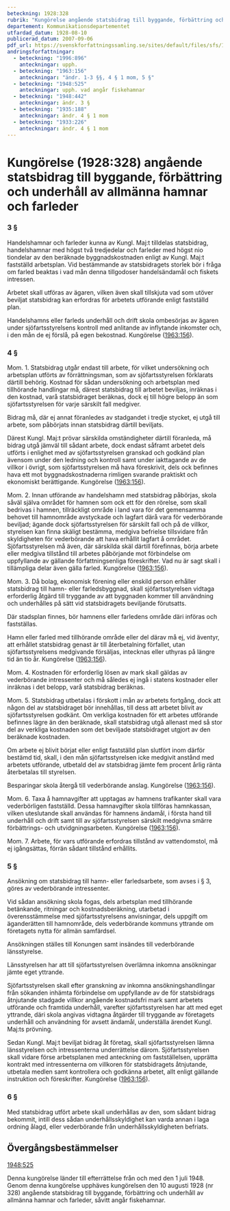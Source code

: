```yaml
---
beteckning: 1928:328
rubrik: "Kungörelse angående statsbidrag till byggande, förbättring och underhåll av allmänna hamnar och farleder"
departement: Kommunikationsdepartementet
utfardad_datum: 1928-08-10
publicerad_datum: 2007-09-06
pdf_url: https://svenskforfattningssamling.se/sites/default/files/sfs/1928-08/SFS1928-328.pdf
andringsforfattningar:
  - beteckning: "1996:896"
    anteckningar: upph.
  - beteckning: "1963:156"
    anteckningar: "ändr. 1-3 §§, 4 § 1 mom, 5 §"
  - beteckning: "1948:525"
    anteckningar: upph. vad angår fiskehamnar
  - beteckning: "1948:442"
    anteckningar: ändr. 3 §
  - beteckning: "1935:188"
    anteckningar: ändr. 4 § 1 mom
  - beteckning: "1933:226"
    anteckningar: ändr. 4 § 1 mom
---
```


# Kungörelse (1928:328) angående statsbidrag till byggande, förbättring och underhåll av allmänna hamnar och farleder

### 3 §

Handelshamnar och farleder kunna av Kungl. Maj:t tilldelas statsbidrag, handelshamnar med högst två tredjedelar och farleder med högst nio tiondelar av den beräknade byggnadskostnaden enligt av Kungl. Maj:t fastställd arbetsplan. Vid bestämmande av statsbidragets storlek bör i fråga om farled beaktas i vad mån denna tillgodoser handelsändamål och fiskets intressen.

Arbetet skall utföras av ägaren, vilken även skall tillskjuta vad som utöver beviljat statsbidrag kan erfordras för arbetets utförande enligt fastställd plan.

Handelshamns eller farleds underhåll och drift skola ombesörjas av ägaren under sjöfartsstyrelsens kontroll med anlitande av inflytande inkomster och, i den mån de ej förslå, på egen bekostnad. Kungörelse ([1963:156](https://selex.se/eli/sfs/1963/156)).

### 4 §

Mom. 1. Statsbidrag utgår endast till arbete, för vilket undersökning och arbetsplan utförts av förrättningsman, som av sjöfartsstyrelsen förklarats därtill behörig. Kostnad för sådan undersökning och arbetsplan med tillhörande handlingar må, därest statsbidrag till arbetet beviljas, inräknas i den kostnad, varå statsbidraget beräknas, dock ej till högre belopp än som sjöfartsstyrelsen för varje särskilt fall medgiver.

Bidrag må, där ej annat föranledes av stadgandet i tredje stycket, ej utgå till arbete, som påbörjats innan statsbidrag därtill beviljats.

Därest Kungl. Maj:t prövar särskilda omständigheter därtill föranleda, må bidrag utgå jämväl till sådant arbete, dock endast såframt arbetet dels utförts i enlighet med av sjöfartsstyrelsen granskad och godkänd plan ävensom under den ledning och kontroll samt under iakttagande av de villkor i övrigt, som sjöfartsstyrelsen må hava föreskrivit, dels ock befinnes hava ett mot byggnadskostnaderna rimligen svarande praktiskt och ekonomiskt berättigande. Kungörelse ([1963:156](https://selex.se/eli/sfs/1963/156)).

Mom. 2. Innan utförande av handelshamn med statsbidrag påbörjas, skola såväl själva området för hamnen som ock ett för den rörelse, som skall bedrivas i hamnen, tillräckligt område i land vara för det gemensamma behovet till hamnområde avstyckade och lagfart därå vara för vederbörande beviljad; ägande dock sjöfartsstyrelsen för särskilt fall och på de villkor, styrelsen kan finna skäligt bestämma, medgiva befrielse tillsvidare från skyldigheten för vederbörande att hava erhållit lagfart å området. Sjöfartsstyrelsen må även, där särskilda skäl därtill förefinnas, börja arbete eller medgiva tillstånd till arbetes påbörjande mot förbindelse om uppfyllande av gällande författningsenliga föreskrifter. Vad nu är sagt skall i tillämpliga delar även gälla farled. Kungörelse ([1963:156](https://selex.se/eli/sfs/1963/156)).

Mom. 3. Då bolag, ekonomisk förening eller enskild person erhåller statsbidrag till hamn- eller farledsbyggnad, skall sjöfartsstyrelsen vidtaga erforderlig åtgärd till tryggande av att byggnaden kommer till användning och underhålles på sätt vid statsbidragets beviljande förutsatts.

Där stadsplan finnes, bör hamnens eller farledens område däri införas och fastställas.

Hamn eller farled med tillhörande område eller del därav må ej, vid äventyr, att erhållet statsbidrag genast är till återbetalning förfallet, utan sjöfartsstyrelsens medgivande försäljas, intecknas eller uthyras på längre tid än tio år. Kungörelse ([1963:156](https://selex.se/eli/sfs/1963/156)).

Mom. 4. Kostnaden för erforderlig lösen av mark skall gäldas av vederbörande intressenter och må således ej ingå i statens kostnader eller inräknas i det belopp, varå statsbidrag beräknas.

Mom. 5. Statsbidrag utbetalas i förskott i mån av arbetets fortgång, dock att någon del av statsbidraget bör innehållas, till dess att arbetet blivit av sjöfartsstyrelsen godkänt. Om verkliga kostnaden för ett arbetes utförande befinnes lägre än den beräknade, skall statsbidrag utgå allenast med så stor del av verkliga kostnaden som det beviljade statsbidraget utgjort av den beräknade kostnaden.

Om arbete ej blivit börjat eller enligt fastställd plan slutfört inom därför bestämd tid, skall, i den mån sjöfartsstyrelsen icke medgivit anstånd med arbetets utförande, utbetald del av statsbidrag jämte fem procent årlig ränta återbetalas till styrelsen.

Besparingar skola återgå till vederbörande anslag. Kungörelse ([1963:156](https://selex.se/eli/sfs/1963/156)).

Mom. 6. Taxa å hamnavgifter att upptagas av hamnens trafikanter skall vara vederbörligen fastställd. Dessa hamnavgifter skola tillföras hamnkassan, vilken uteslutande skall användas för hamnens ändamål, i första hand till underhåll och drift samt till av sjöfartsstyrelsen särskilt medgivna smärre förbättrings- och utvidgningsarbeten. Kungörelse ([1963:156](https://selex.se/eli/sfs/1963/156)).

Mom. 7. Arbete, för vars utförande erfordras tillstånd av vattendomstol, må ej igångsättas, förrän sådant tillstånd erhållits.

### 5 §

Ansökning om statsbidrag till hamn- eller farledsarbete, som avses i § 3, göres av vederbörande intressenter.

Vid sådan ansökning skola fogas, dels arbetsplan med tillhörande betänkande, ritningar och kostnadsberäkning, utarbetad i överensstämmelse med sjöfartsstyrelsens anvisningar, dels uppgift om äganderätten till hamnområde, dels vederbörande kommuns yttrande om företagets nytta för allmän samfärdsel.

Ansökningen ställes till Konungen samt insändes till vederbörande länsstyrelse.

Länsstyrelsen har att till sjöfartsstyrelsen överlämna inkomna ansökningar jämte eget yttrande.

Sjöfartsstyrelsen skall efter granskning av inkomna ansökningshandlingar från sökanden inhämta förbindelse om uppfyllande av de för statsbidrags åtnjutande stadgade villkor angående kostnadsfri mark samt arbetets utförande och framtida underhåll, varefter sjöfartsstyrelsen har att med eget yttrande, däri skola angivas vidtagna åtgärder till tryggande av företagets underhåll och användning för avsett ändamål, underställa ärendet Kungl. Maj:ts prövning.

Sedan Kungl. Maj:t beviljat bidrag åt företag, skall sjöfartsstyrelsen lämna länsstyrelsen och intressenterna underrättelse därom. Sjöfartsstyrelsen skall vidare förse arbetsplanen med anteckning om fastställelsen, upprätta kontrakt med intressenterna om villkoren för statsbidragets åtnjutande, utbetala medlen samt kontrollera och godkänna arbetet, allt enligt gällande instruktion och föreskrifter. Kungörelse ([1963:156](https://selex.se/eli/sfs/1963/156)).

### 6 §

Med statsbidrag utfört arbete skall underhållas av den, som sådant bidrag bekommit, intill dess sådan underhållsskyldighet kan varda annan i laga ordning ålagd, eller vederbörande från underhållsskyldigheten befriats.

## Övergångsbestämmelser

[1948:525](https://selex.se/eli/sfs/1948/525)

Denna kungörelse länder till efterrättelse från och med den 1 juli 1948. Genom denna kungörelse upphäves kungörelsen den 10 augusti 1928 (nr 328) angående statsbidrag till byggande, förbättring och underhåll av allmänna hamnar och farleder, såvitt angår fiskehamnar.